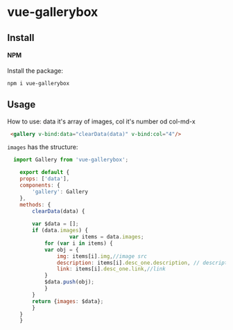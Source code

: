 # vue-gallerybox

## Install

#### NPM 

Install the package:

```
npm i vue-gallerybox
```
## Usage

How to use:
data it's array of images, col it's number od col-md-x
```html
 <gallery v-bind:data="clearData(data)" v-bind:col="4"/>
```

`images` has the structure:
```javascript
  import Gallery from 'vue-gallerybox';    

    export default {
	props: ['data'],
	components: {
	    'gallery': Gallery
	},
	methods: {
	    clearData(data) {
		
		var $data = [];
		if (data.images) {
                    var items = data.images;
		    for (var i in items) {
			var obj = {
			    img: items[i].img,//image src
			    description: items[i].desc_one.description, // description
			    link: items[i].desc_one.link,//link
			}
			$data.push(obj);
		    }
		}
		return {images: $data};
	    }
	}
    }
```

